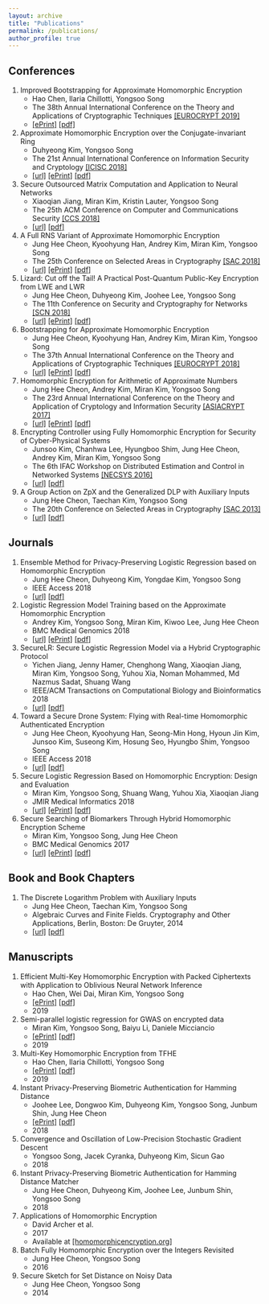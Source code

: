 ```yaml
---
layout: archive
title: "Publications"
permalink: /publications/
author_profile: true
---
```


## Conferences
  1. Improved Bootstrapping for Approximate Homomorphic Encryption
      * Hao Chen, Ilaria Chillotti, Yongsoo Song
      * The 38th Annual International Conference on the Theory and Applications of Cryptographic Techniques [[EUROCRYPT 2019]](https://eurocrypt.iacr.org/2019/)
      * [[ePrint]](https://eprint.iacr.org/2018/1043) [[pdf]](https://yongsoosong.github.io/files/papers/improved_boot.pdf)
  1. Approximate Homomorphic Encryption over the Conjugate-invariant Ring
      * Duhyeong Kim, Yongsoo Song
      * The 21st Annual International Conference on Information Security and Cryptology [[ICISC 2018]](http://www.icisc.org/)
      * [[url]](https://link.springer.com/chapter/10.1007%2F978-3-030-12146-4_6) [[ePrint]](https://eprint.iacr.org/2018/952) [[pdf]](https://yongsoosong.github.io/files/papers/HEAAN_real.pdf)
  1. Secure Outsourced Matrix Computation and Application to Neural Networks
      * Xiaoqian Jiang, Miran Kim, Kristin Lauter, Yongsoo Song
      * The 25th ACM Conference on Computer and Communications Security [[CCS 2018]](https://www.sigsac.org/ccs/CCS2018/)
      * [[url]](https://dl.acm.org/citation.cfm?id=3243837) [[pdf]](https://yongsoosong.github.io/files/papers/matrix.pdf)
  1. A Full RNS Variant of Approximate Homomorphic Encryption
      * Jung Hee Cheon, Kyoohyung Han, Andrey Kim, Miran Kim, Yongsoo Song
      * The 25th Conference on Selected Areas in Cryptography [[SAC 2018]](https://www.ucalgary.ca/cpsc/selected-areas-cryptography/)
      * [[url]](https://link.springer.com/chapter/10.1007%2F978-3-030-10970-7_16) [[ePrint]](https://eprint.iacr.org/2018/931) [[pdf]](https://yongsoosong.github.io/files/papers/RNS.pdf)
  1. Lizard: Cut off the Tail! A Practical Post-Quantum Public-Key Encryption from LWE and LWR
      * Jung Hee Cheon, Duhyeong Kim, Joohee Lee, Yongsoo Song
      * The 11th Conference on Security and Cryptography for Networks [[SCN 2018]](http://scn.di.unisa.it/)
      * [[url]](https://link.springer.com/chapter/10.1007%2F978-3-319-98113-0_9) [[ePrint]](https://eprint.iacr.org/2016/1126) [[pdf]](https://yongsoosong.github.io/files/papers/lizard.pdf)
  1. Bootstrapping for Approximate Homomorphic Encryption
      * Jung Hee Cheon, Kyoohyung Han, Andrey Kim, Miran Kim, Yongsoo Song
      * The 37th Annual International Conference on the Theory and Applications of Cryptographic Techniques [[EUROCRYPT 2018]](https://eurocrypt.iacr.org/2018/index.html)
      * [[url]](https://link.springer.com/chapter/10.1007/978-3-319-78381-9_14) [[ePrint]](https://eprint.iacr.org/2018/153) [[pdf]](https://yongsoosong.github.io/files/papers/HEAAN_boot.pdf)
  1. Homomorphic Encryption for Arithmetic of Approximate Numbers
      * Jung Hee Cheon, Andrey Kim, Miran Kim, Yongsoo Song
      * The 23rd Annual International Conference on the Theory and Application of Cryptology and Information Security [[ASIACRYPT 2017]](https://asiacrypt.iacr.org/2017/)
      * [[url]](https://link.springer.com/chapter/10.1007/978-3-319-70694-8_15) [[ePrint]](https://eprint.iacr.org/2016/421) [[pdf]](https://yongsoosong.github.io/files/papers/HEAAN.pdf)
  1. Encrypting Controller using Fully Homomorphic Encryption for Security of Cyber-Physical Systems
      * Junsoo Kim, Chanhwa Lee, Hyungboo Shim, Jung Hee Cheon, Andrey Kim, Miran Kim, Yongsoo Song
      * The 6th IFAC Workshop on Distributed Estimation and Control in Networked Systems [[NECSYS 2016]](http://www.necsys2016.ctrl.titech.ac.jp/)
      * [[url]](https://www.sciencedirect.com/science/article/pii/S2405896316319796) [[pdf]](https://yongsoosong.github.io/files/papers/CPS.pdf)
  1. A Group Action on ZpX and the Generalized DLP with Auxiliary Inputs
      * Jung Hee Cheon, Taechan Kim, Yongsoo Song
      * The 20th Conference on Selected Areas in Cryptography [[SAC 2013]](http://sac2013.irmacs.sfu.ca/)
      * [[url]](https://link.springer.com/chapter/10.1007/978-3-662-43414-7_6) [[pdf]](https://yongsoosong.github.io/files/papers/GDLPwAI.pdf)

## Journals
  1. Ensemble Method for Privacy-Preserving Logistic Regression based on Homomorphic Encryption
      * Jung Hee Cheon, Duhyeong Kim, Yongdae Kim, Yongsoo Song
      * IEEE Access 2018
      * [[url]](https://ieeexplore.ieee.org/document/8444365) [[pdf]](https://yongsoosong.github.io/files/papers/ensemble.pdf)
  1. Logistic Regression Model Training based on the Approximate Homomorphic Encryption
      * Andrey Kim, Yongsoo Song, Miran Kim, Kiwoo Lee, Jung Hee Cheon
      * BMC Medical Genomics 2018
      * [[url]](https://bmcmedgenomics.biomedcentral.com/articles/10.1186/s12920-018-0401-7) [[ePrint]](https://eprint.iacr.org/2018/254) [[pdf]](https://yongsoosong.github.io/files/papers/idash17.pdf)
  1. SecureLR: Secure Logistic Regression Model via a Hybrid Cryptographic Protocol
      * Yichen Jiang, Jenny Hamer, Chenghong Wang, Xiaoqian Jiang, Miran Kim, Yongsoo Song, Yuhou Xia, Noman Mohammed, Md Nazmus Sadat, Shuang Wang
      * IEEE/ACM Transactions on Computational Biology and Bioinformatics 2018
      * [[url]](https://ieeexplore.ieee.org/document/8355587) [[pdf]](https://yongsoosong.github.io/files/papers/sgx.pdf)
  1. Toward a Secure Drone System: Flying with Real-time Homomorphic Authenticated Encryption
      * Jung Hee Cheon, Kyoohyung Han, Seong-Min Hong, Hyoun Jin Kim, Junsoo Kim, Suseong Kim, Hosung Seo, Hyungbo Shim, Yongsoo Song
      * IEEE Access 2018
      * [[url]](https://ieeexplore.ieee.org/document/8325268) [[pdf]](https://yongsoosong.github.io/files/papers/drone.pdf)
  1. Secure Logistic Regression Based on Homomorphic Encryption: Design and Evaluation
      * Miran Kim, Yongsoo Song, Shuang Wang, Yuhou Xia, Xiaoqian Jiang
      * JMIR Medical Informatics 2018
      * [[url]](https://medinform.jmir.org/2018/2/e19/) [[ePrint]](https://eprint.iacr.org/2018/074) [[pdf]](https://yongsoosong.github.io/files/papers/HELR.pdf)
  1. Secure Searching of Biomarkers Through Hybrid Homomorphic Encryption Scheme
      * Miran Kim, Yongsoo Song, Jung Hee Cheon
      * BMC Medical Genomics 2017
      * [[url]](https://bmcmedgenomics.biomedcentral.com/track/pdf/10.1186/s12920-017-0280-3) [[ePrint]](https://eprint.iacr.org/2017/294) [[pdf]](https://yongsoosong.github.io/files/papers/idash16.pdf)

## Book and Book Chapters
  1. The Discrete Logarithm Problem with Auxiliary Inputs
      * Jung Hee Cheon, Taechan Kim, Yongsoo Song
      * Algebraic Curves and Finite Fields. Cryptography and Other Applications, Berlin, Boston: De Gruyter, 2014
      * [[url]](https://www.degruyter.com/viewbooktoc/product/207742) [[pdf]](https://yongsoosong.github.io/files/papers/DLPwAI.pdf)

## Manuscripts
  1. Efficient Multi-Key Homomorphic Encryption with Packed Ciphertexts with Application to Oblivious Neural Network Inference
      * Hao Chen, Wei Dai, Miran Kim, Yongsoo Song
      * [[ePrint]](https://eprint.iacr.org/2019/524) [[pdf]](https://yongsoosong.github.io/files/papers/PackedMKFHE.pdf)
      * 2019
  1. Semi-parallel logistic regression for GWAS on encrypted data
      * Miran Kim, Yongsoo Song, Baiyu Li, Daniele Micciancio
      * [[ePrint]](https://eprint.iacr.org/2019/294) [[pdf]](https://yongsoosong.github.io/files/papers/Parallel_GWAS.pdf)
      * 2019
  1. Multi-Key Homomorphic Encryption from TFHE
      * Hao Chen, Ilaria Chillotti, Yongsoo Song
      * [[ePrint]](https://eprint.iacr.org/2019/116) [[pdf]](https://yongsoosong.github.io/files/papers/MKTFHE.pdf)
      * 2019
 1. Instant Privacy-Preserving Biometric Authentication for Hamming Distance
      * Joohee Lee, Dongwoo Kim, Duhyeong Kim, Yongsoo Song, Junbum Shin, Jung Hee Cheon
      * [[ePrint]](https://eprint.iacr.org/2018/1214) [[pdf]](https://yongsoosong.github.io/files/papers/bio_auth.pdf)
      * 2018
  1. Convergence and Oscillation of Low-Precision Stochastic Gradient Descent
      * Yongsoo Song, Jacek Cyranka, Duhyeong Kim, Sicun Gao
      * 2018
  1. Instant Privacy-Preserving Biometric Authentication for Hamming Distance Matcher
      * Jung Hee Cheon, Duhyeong Kim, Joohee Lee, Junbum Shin, Yongsoo Song
      * 2018
  1. Applications of Homomorphic Encryption
      * David Archer et al.
      * 2017
      * Available at [[homomorphicencryption.org]](http://homomorphicencryption.org)
  1. Batch Fully Homomorphic Encryption over the Integers Revisited
      * Jung Hee Cheon, Yongsoo Song
      * 2016
  1. Secure Sketch for Set Distance on Noisy Data
      * Jung Hee Cheon, Yongsoo Song
      * 2014
